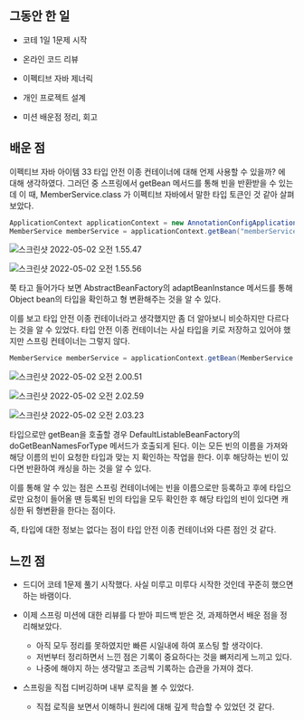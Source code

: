 ## 그동안 한 일 

- 코테 1일 1문제 시작
- 온라인 코드 리뷰 
- 이펙티브 자바 제너릭 

- 개인 프로젝트 설계 
- 미션 배운점 정리, 회고



## 배운 점 

이펙티브 자바 아이템 33 타입 안전 이종 컨테이너에 대해 언제 사용할 수 있을까? 에 대해 생각하였다. 그러던 중 스프링에서 getBean 메서드를 통해 빈을 반환받을 수 있는 데 이 때, MemberService.class 가 이펙티브 자바에서 말한 타입 토큰인 것 같아 살펴보았다.

```java
ApplicationContext applicationContext = new AnnotationConfigApplicationContext(AppConfig.class);
MemberService memberService = applicationContext.getBean("memberService", MemberService.class);
```

![스크린샷 2022-05-02 오전 1.55.47](https://tva1.sinaimg.cn/large/e6c9d24egy1h1te5b6rloj20js08zdhk.jpg)

![스크린샷 2022-05-02 오전 1.55.56](https://tva1.sinaimg.cn/large/e6c9d24egy1h1te5gulavj20jn0degmp.jpg)

쭉 타고 들어가다 보면 AbstractBeanFactory의 adaptBeanInstance 메서드를 통해 Object bean의 타입을 확인하고 형 변환해주는 것을 알 수 있다. 

이를 보고 타입 안전 이종 컨테이너라고 생각했지만 좀 더 알아보니 비슷하지만 다르다는 것을 알 수 있었다. 타입 안전 이종 컨테이너는 사실 타입을 키로 저장하고 있어야 했지만 스프링 컨테이너는 그렇지 않다. 

```java
MemberService memberService = applicationContext.getBean(MemberService.class);
```

![스크린샷 2022-05-02 오전 2.00.51](https://tva1.sinaimg.cn/large/e6c9d24egy1h1teall58wj20il07awg2.jpg)

![스크린샷 2022-05-02 오전 2.02.59](https://tva1.sinaimg.cn/large/e6c9d24egy1h1tecvg6etj20s30cjabo.jpg)

![스크린샷 2022-05-02 오전 2.03.23](https://tva1.sinaimg.cn/large/e6c9d24egy1h1ted8d4xuj20p30gzq5l.jpg)

타입으로만 getBean을 호출할 경우 DefaultListableBeanFactory의 doGetBeanNamesForType 메서드가 호출되게 된다. 이는 모든 빈의 이름을 가져와 해당 이름의 빈이 요청한 타입과 맞는 지 확인하는 작업을 한다. 이후 해당하는 빈이 있다면 반환하여 캐싱을 하는 것을 알 수 있다. 

이를 통해 알 수 있는 점은 스프링 컨테이너에는 빈을 이름으로만 등록하고 후에 타입으로만 요청이 들어올 땐 등록된 빈의 타입을 모두 확인한 후 해당 타입의 빈이 있다면 캐싱한 뒤 형변환을 한다는 점이다. 

즉, 타입에 대한 정보는 없다는 점이 타입 안전 이종 컨테이너와 다른 점인 것 같다. 



## 느낀 점 

- 드디어 코테 1문제 풀기 시작했다. 사실 미루고 미루다 시작한 것인데 꾸준히 했으면 하는 바램이다.
- 이제 스프링 미션에 대한 리뷰를 다 받아 피드백 받은 것, 과제하면서 배운 점을 정리해보았다. 
	- 아직 모두 정리를 못하였지만 빠른 시일내에 하여 포스팅 할 생각이다.
	- 저번부터 정리하면서 느낀 점은 기록이 중요하다는 것을 뼈저리게 느끼고 있다. 
	- 나중에 해야지 하는 생각말고 조금씩 기록하는 습관을 가져야 겠다.

- 스프링을 직접 디버깅하며 내부 로직을 볼 수 있었다. 
	- 직접 로직을 보면서 이해하니 원리에 대해 깊게 학습할 수 있었던 것 같다.